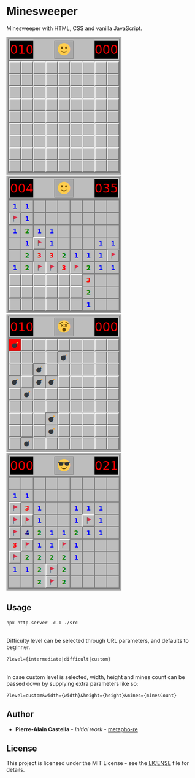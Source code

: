 # Minesweeper

Minesweeper with HTML, CSS and vanilla JavaScript.

![start](./assets/start.png)
![play](./assets/play.png)
![lose](./assets/lose.png)
![win](./assets/win.png)

## Usage

```
npx http-server -c-1 ./src
```

&nbsp;  
Difficulty level can be selected through URL parameters, and defaults to beginner.

```
?level={intermediate|difficult|custom}
```

&nbsp;  
In case custom level is selected, width, height and mines count can be passed down by supplying extra parameters like so:

```
?level=custom&width={width}&height={height}&mines={minesCount}
```

## Author

- **Pierre-Alain Castella** - _Initial work_ - [metapho-re](https://github.com/metapho-re)

## License

This project is licensed under the MIT License - see the [LICENSE](LICENSE) file for details.
